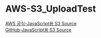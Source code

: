 # AWS-S3_UploadTest
[AWS 공식-JavaScript용 S3 Source](https://docs.aws.amazon.com/ko_kr/sdk-for-javascript/v2/developer-guide/s3-examples.html)   
[GitHub-JavaScript용 S3 Source](https://github.com/awsdocs/aws-doc-sdk-examples/blob/master/javascript/example_code/s3/s3_photoExample.js)
